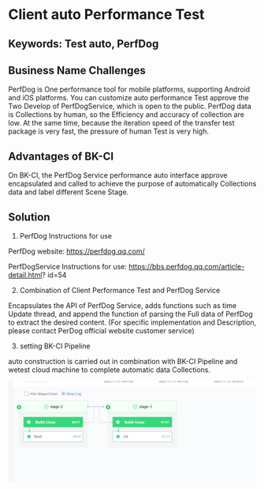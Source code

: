  # Client auto Performance Test 


 ## Keywords: Test auto, PerfDog 

 ## Business Name Challenges 

 PerfDog is One performance tool for mobile platforms, supporting Android and iOS platforms.  You can customize auto performance Test approve the Two Develop of PerfDogService, which is open to the public.  PerfDog data is Collections by human, so the Efficiency and accuracy of collection are low.  At the same time, because the iteration speed of the transfer test package is very fast, the pressure of human Test is very high. 
 
 ## Advantages of BK-CI 

 On BK-CI, the PerfDog Service performance auto interface approve encapsulated and called to achieve the purpose of automatically Collections data and label different Scene Stage. 


 ## Solution 

 1. PerfDog Instructions for use 

 PerfDog website: https://perfdog.qq.com/ 

 PerfDogService Instructions for use: https://bbs.perfdog.qq.com/article-detail.html?  id=54 

 2. Combination of Client Performance Test and PerfDog Service 

 Encapsulates the API of PerfDog Service, adds functions such as time Update thread, and append the function of parsing the Full data of PerfDog to extract the desired content.  (For specific implementation and Description, please contact PerDog official website customer service) 

 3. setting BK-CI Pipeline 

 auto construction is carried out in combination with BK-CI Pipeline and wetest cloud machine to complete automatic data Collections. 


 ![&#x56FE;1](../../../assets/scene-Client-performance-testing-a.png) 
